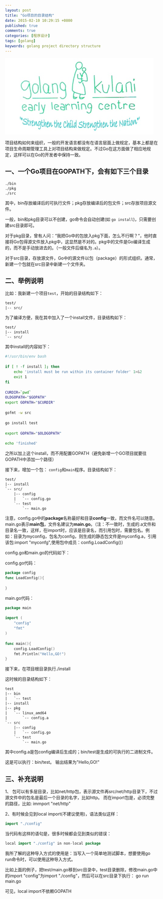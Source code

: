 ```yaml
---
layout: post
title: "Go项目的目录结构"
date: 2015-02-10 10:29:15 +0800
published: true
comments: true
categories: [程序设计]
tags: [golang]
keywords: golang project directory structure
---
```


![Golang](/images/blog/GoLangKulani.jpg)

项目结构如何来组织，一般的开发语言都没有在语言层面上做规定，基本上都是在项目生命周期管理工具上对项目结构来做规定。不过Go在这方面做了相应地规定，这样可以在Go的开发者中保持一致。

<!-- more -->

## 一、一个Go项目在GOPATH下，会有如下三个目录

```
./bin
./pkg
./src
```

其中，bin存放编译后的可执行文件；pkg存放编译后的包文件；src存放项目源文件。

一般，bin和pkg目录可以不创建，go命令会自动创建(如 ```go install```)，只需要创建src目录即可。

对于pkg目录，曾有人问：“我把Go中的包放入pkg下面，怎么不行啊？“，他时直接将Go包得源文件放入pkg中，这显然是不对的。pkg中的文件是Go编译生成的，而不是手动放进去的。（一般文件后缀名为```.a```）。

对于src目录，存放源文件，Go中的源文件以包（package）的形式组织。通常，新建一个包就在src目录中新建一个文件夹。

## 二、举例说明

比如：我新建一个项目```test```，开始的目录结构如下：

```
test/
|-- src/
```

为了编译方便，我在其中加入了一个install文件，目录结构如下：

```
test/
|-- install
`-- src/
```

其中install的内容如下：

```bash
#!/usr/bin/env bash

if [ ! -f install ]; then
    echo 'install must be run within its container folder' 1>&2
    exit 1
fi

CURDIR=`pwd`
OLDGOPATH="$GOPATH"
export GOPATH="$CURDIR"

gofmt -w src

go install test

export GOPATH="$OLDGOPATH"

echo 'finished'
```

之所以加上这个install，而不用配置GOPATH（避免新增一个GO项目就要往GOPATH中添加一个路径）

接下来，增加一个包： ```config```和```main```程序。目录结构如下：

```
test/
|-- install
`-- src/
    |-- config
    |   `-- config.go
    `-- test
        `-- main.go
```

注意，config.go中的**package**名称最好和目录**config**一致，而文件名可以随意。main.go表示**main包**，文件名建议为**main.go**。（注：不一致时，生成的.a文件和目录名一致，这样，在import时，应该是目录名，而引用包时，需要包名。例如：目录为myconfig，包名为config，则生成的静态包文件是myconfig.a，引用该包:import "myconfg",使用包中成员：config.LoadConfig()）

config.go和main.go的代码如下：

config.go代码：
```go
package config
func LoadConfig(){

}
```

main.go代码：
```go
package main

import (
    "config"
    "fmt"
)

func main(){
    config.LoadConfig()
    fmt.Println("Hello,GO!")
}
```

接下来，在项目根目录执行./install

这时候的目录结构如下：

```
test
|-- bin
|   `-- test
|-- install
|-- pkg
|   `-- linux_amd64
|       `-- config.a
`-- src
    |-- config
    |   `-- config.go
    `-- test
        `-- main.go
```

其中config.a是包config编译后生成的；bin/test是生成的可执行的二进制文件。

这是可以执行：bin/test。 输出结果为"Hello,GO!"

## 三、补充说明

1、 包可以有多层目录，比如net/http包，表示源文件再src/net/http目录下，不过源文件中的包名是最后一个目录的名字，比如http。 而在import包是，必须完整的路径，比如: immport "net/http"

2、有时候会见到local import(不建议使用)，语法类似这样：

```go
import "./config"
```

当代码有这样的语句是，很多时候都会见到类似的错误：

```go
local import "./config" in non-local package
```

我所了解的这种导入方式的使用是：当写入一个简单地测试脚本，想要使用go run命令时，可以使用这种导入方式。

比如上面的例子，把test/main.go移到src目录中，test目录删除，修改main.go中的import "config"为import "./config"，然后可以在src目录下执行： go run main.go

可见，local import不依赖GOPATH
